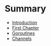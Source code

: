 # Summary

* [Introduction](README.md)
* [First Chapter](chapter1.md)
* [Goroutines](goroutines.md)
* [Channels](channels.md)

